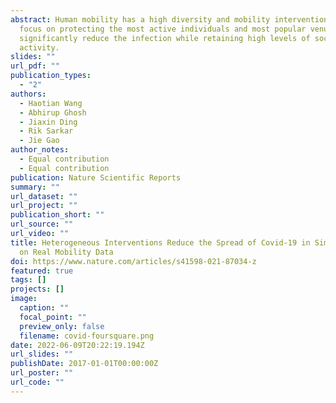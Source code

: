 ```yaml
---
abstract: Human mobility has a high diversity and mobility interventions that
  focus on protecting the most active individuals and most popular venues can
  significantly reduce the infection while retaining high levels of social
  activity.
slides: ""
url_pdf: ""
publication_types:
  - "2"
authors:
  - Haotian Wang
  - Abhirup Ghosh
  - Jiaxin Ding
  - Rik Sarkar
  - Jie Gao
author_notes:
  - Equal contribution
  - Equal contribution
publication: Nature Scientific Reports
summary: ""
url_dataset: ""
url_project: ""
publication_short: ""
url_source: ""
url_video: ""
title: Heterogeneous Interventions Reduce the Spread of Covid-19 in Simulations
  on Real Mobility Data
doi: https://www.nature.com/articles/s41598-021-87034-z
featured: true
tags: []
projects: []
image:
  caption: ""
  focal_point: ""
  preview_only: false
  filename: covid-foursquare.png
date: 2022-06-09T20:22:19.194Z
url_slides: ""
publishDate: 2017-01-01T00:00:00Z
url_poster: ""
url_code: ""
---
```

